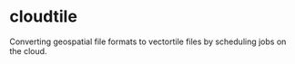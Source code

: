 # cloudtile

Converting geospatial file formats to vectortile files by scheduling jobs on the cloud.
